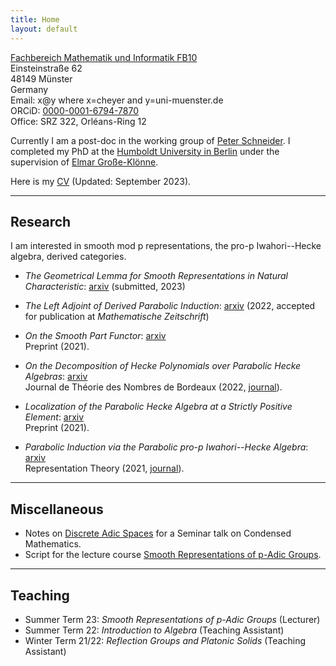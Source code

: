 ```yaml
---
title: Home
layout: default
---
```

[Fachbereich Mathematik und Informatik FB10](https://www.uni-muenster.de/FB10/)<br>
Einsteinstraße 62<br>
48149 Münster<br>
Germany<br>
Email: x@y where x=cheyer and y=uni-muenster.de<br>
ORCiD: [0000-0001-6794-7870](https://orcid.org/0000-0001-6794-7870)<br>
Office: SRZ 322, Orléans-Ring 12

Currently I am a post-doc in the working group of [Peter
Schneider](https://www.uni-muenster.de/Arithm/schneider/index.html). I completed my PhD at the [Humboldt University in Berlin](https://www.mathematik.hu-berlin.de/en/front-page-en) under the supervision of [Elmar
Große-Klönne](https://www.mathematik.hu-berlin.de/de/forschung/forschungsgebiete/arithmetische-geometrie-und-zahlentheorie/grosse-kloenne).

Here is my [CV](/files/cv_heyer.pdf) (Updated: September 2023).

<hr>

## Research

I am interested in smooth mod p representations, the pro-p Iwahori--Hecke algebra, derived categories.

* _The Geometrical Lemma for Smooth Representations in Natural Characteristic_:
	[arxiv](https://arxiv.org/abs/2303.14721) (submitted, 2023)<br>

* _The Left Adjoint of Derived Parabolic Induction_: [arxiv](https://arxiv.org/abs/2204.11581) (2022, accepted for publication at _Mathematische Zeitschrift_) <br>

* _On the Smooth Part Functor_: [arxiv](https://arxiv.org/abs/2108.05262)<br>
	Preprint (2021).

* _On the Decomposition of Hecke Polynomials over Parabolic Hecke Algebras_: [arxiv](https://arxiv.org/abs/2108.04535)<br>
	Journal de Théorie des Nombres de Bordeaux (2022, [journal](https://jtnb.centre-mersenne.org/articles/10.5802/jtnb.1235/)).

* _Localization of the Parabolic Hecke Algebra at a Strictly Positive Element_: [arxiv](https://arxiv.org/abs/2103.16949)<br>
	Preprint (2021).

* _Parabolic Induction via the Parabolic pro-p Iwahori--Hecke Algebra_: [arxiv](https://arxiv.org/abs/2010.08435)<br>
	Representation Theory (2021, [journal](https://www.ams.org/journals/ert/2021-25-28/S1088-4165-2021-00585-6/)).

<hr>

## Miscellaneous

* Notes on [Discrete Adic Spaces](/files/discrete_adic_spaces.pdf) for a
	Seminar talk on Condensed Mathematics.
* Script for the lecture course [Smooth Representations of p-Adic Groups](/files/smooth.pdf).

<hr>

## Teaching
* Summer Term 23: _Smooth Representations of p-Adic Groups_ (Lecturer)
* Summer Term 22: _Introduction to Algebra_ (Teaching Assistant)
* Winter Term 21/22: _Reflection Groups and Platonic Solids_ (Teaching
	Assistant)
